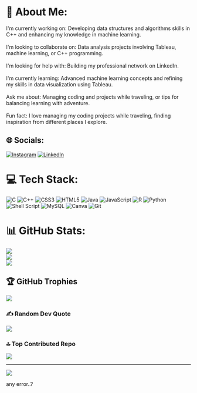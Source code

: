 # 💫 About Me:
I'm currently working on: Developing data structures and algorithms skills in C++ and enhancing my knowledge in machine learning.<br><br>I'm looking to collaborate on: Data analysis projects involving Tableau, machine learning, or C++ programming.<br><br>I'm looking for help with: Building my professional network on LinkedIn.<br><br>I'm currently learning: Advanced machine learning concepts and refining my skills in data visualization using Tableau.<br><br>Ask me about: Managing coding and projects while traveling, or tips for balancing learning with adventure.<br><br>Fun fact: I love managing my coding projects while traveling, finding inspiration from different places I explore.


## 🌐 Socials:
[![Instagram](https://img.shields.io/badge/Instagram-%23E4405F.svg?logo=Instagram&logoColor=white)](https://instagram.com/https://www.instagram.com/ayushmaan.joshi1/) [![LinkedIn](https://img.shields.io/badge/LinkedIn-%230077B5.svg?logo=linkedin&logoColor=white)](https://linkedin.com/in/https://www.linkedin.com/in/ayushmaanjoshi25802/) 

# 💻 Tech Stack:
![C](https://img.shields.io/badge/c-%2300599C.svg?style=for-the-badge&logo=c&logoColor=white) ![C++](https://img.shields.io/badge/c++-%2300599C.svg?style=for-the-badge&logo=c%2B%2B&logoColor=white) ![CSS3](https://img.shields.io/badge/css3-%231572B6.svg?style=for-the-badge&logo=css3&logoColor=white) ![HTML5](https://img.shields.io/badge/html5-%23E34F26.svg?style=for-the-badge&logo=html5&logoColor=white) ![Java](https://img.shields.io/badge/java-%23ED8B00.svg?style=for-the-badge&logo=openjdk&logoColor=white) ![JavaScript](https://img.shields.io/badge/javascript-%23323330.svg?style=for-the-badge&logo=javascript&logoColor=%23F7DF1E) ![R](https://img.shields.io/badge/r-%23276DC3.svg?style=for-the-badge&logo=r&logoColor=white) ![Python](https://img.shields.io/badge/python-3670A0?style=for-the-badge&logo=python&logoColor=ffdd54) ![Shell Script](https://img.shields.io/badge/shell_script-%23121011.svg?style=for-the-badge&logo=gnu-bash&logoColor=white) ![MySQL](https://img.shields.io/badge/mysql-4479A1.svg?style=for-the-badge&logo=mysql&logoColor=white) ![Canva](https://img.shields.io/badge/Canva-%2300C4CC.svg?style=for-the-badge&logo=Canva&logoColor=white) ![Git](https://img.shields.io/badge/git-%23F05033.svg?style=for-the-badge&logo=git&logoColor=white)

# 📊 GitHub Stats:
![](https://github-readme-stats.vercel.app/api?username=AyushmaanJoshi&theme=dark&hide_border=false&include_all_commits=true&count_private=true)<br/>
![](https://github-readme-streak-stats.herokuapp.com/?user=AyushmaanJoshi&theme=dark&hide_border=false)<br/>
![](https://github-readme-stats.vercel.app/api/top-langs/?username=AyushmaanJoshi&theme=dark&hide_border=false&include_all_commits=true&count_private=true&layout=compact)

## 🏆 GitHub Trophies
![](https://github-profile-trophy.vercel.app/?username=AyushmaanJoshi&theme=radical&no-frame=false&no-bg=true&margin-w=4)

### ✍️ Random Dev Quote
![](https://quotes-github-readme.vercel.app/api?type=horizontal&theme=radical)

### 🔝 Top Contributed Repo
![](https://github-contributor-stats.vercel.app/api?username=AyushmaanJoshi&limit=5&theme=dark&combine_all_yearly_contributions=true)

---
[![](https://visitcount.itsvg.in/api?id=AyushmaanJoshi&icon=0&color=0)](https://visitcount.itsvg.in)

<!-- Proudly created with GPRM ( https://gprm.itsvg.in ) -->

any error..?
